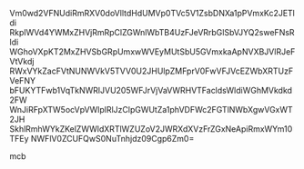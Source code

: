 Vm0wd2VFNUdiRmRXV0doVlltdHdUMVp0TVc5V1ZsbDNXa1pPVmxKc2JETldi
RkpIWVd4YWMxZHVjRmRpClZGWnlWbTB4UzFJeVRrbGlSbVJYQ2sweFNsRldi
WGhoVXpKT2MxZHVSbGRpUmxwWVEyMUtSbU5GVmxkaApNVXBJVlRJeFVtVkdj
RWxVYkZacFVtNUNWVkV5TVV0U2JHUlpZMFprV0FwVFJVcEZWbXRTUzFVeFNY
bFUKYTFwb1VqTkNWRlJVU205WFJrVjVaVWRHVTFacldsWldiWGhMVkdkd2FW
WnJiRFpXTW5ocVpVWlplRlJzClpGWUtZa1phVDFWc2FGTlNWbXgwVGxWT2JH
SkhlRmhWYkZKelZWWldXRTlWZUZoV2JWRXdXVzFrZGxNeApiRmxWYm10TFEy
NWFlV0ZCUFQwS0NuTnhjdz09Cgp6Zm0=

mcb